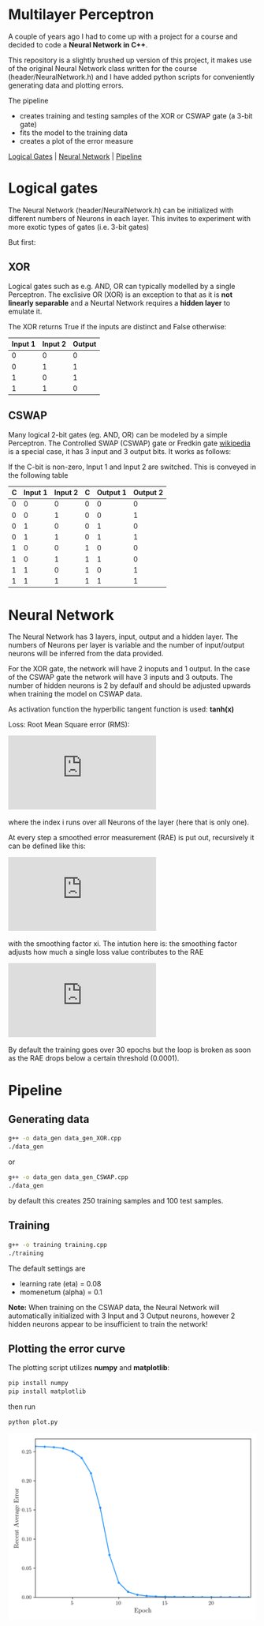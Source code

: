 
# Multilayer Perceptron

A couple of years ago I had to come up with a project for a course and decided to code a **Neural Network in C++**.

This repository is a slightly brushed up version of this project, it makes use of the original Neural Network class written for the course (header/NeuralNetwork.h) and I have added python scripts for conveniently generating data and plotting errors.

The pipeline 
 - creates training and testing samples of the XOR or CSWAP gate (a 3-bit gate)
 - fits the model to the training data 
 - creates a plot of the error measure

[Logical Gates](#LogicalGates) | [Neural Network](#NeuralNetwork) | [Pipeline](#Pipeline)


# Logical gates
The Neural Network (header/NeuralNetwork.h) can be initialized with different numbers of Neurons in each layer. This invites to experiment with more exotic types of gates (i.e. 3-bit gates)

But first:
## XOR
Logical gates such as e.g. AND, OR can typically modelled by a single Perceptron. The exclisive OR (XOR) is an exception to that as it is **not linearly separable** and a Neurtal Network requires a **hidden layer** to emulate it.

The XOR returns True if the inputs are distinct and False otherwise:

 Input 1      |  Input 2      | Output
------------- | ------------- | ------------
 0            | 0             | 0           
 0            | 1             | 1                      
 1            | 0             | 1           
 1            | 1             | 0           

## CSWAP
Many logical 2-bit gates (eg. AND, OR) can be modeled by a simple Perceptron. The Controlled SWAP (CSWAP) gate or Fredkin gate [wikipedia](https://en.wikipedia.org/wiki/Fredkin_gate) is a special case, it has 3 input and 3 output bits. It works as follows:

If the C-bit is non-zero, Input 1 and Input 2 are switched. This is conveyed in the following table

 C            |  Input 1      | Input 2      | C            | Output 1     | Output 2     
------------- | ------------- | ------------ | ------------ | ------------ | -------------
 0            | 0             | 0            | 0            | 0            | 0
 0            | 0             | 1            | 0            | 0            | 1
 0            | 1             | 0            | 0            | 1            | 0
 0            | 1             | 1            | 0            | 1            | 1
 1            | 0             | 0            | 1            | 0            | 0
 1            | 0             | 1            | 1            | 1            | 0
 1            | 1             | 0            | 1            | 0            | 1
 1            | 1             | 1            | 1            | 1            | 1


# Neural Network

The Neural Network has 3 layers, input, output and a hidden layer. The numbers of Neurons per layer is variable and the number of input/output neurons will be inferred from the data provided. 

For the XOR gate, the network will have 2 inoputs and 1 output. In the case of the CSWAP gate the network will have 3 inputs and 3 outputs. The number of hidden neurons is 2 by defaulf and should be adjusted upwards when training the model on CSWAP data.

As activation function the hyperbilic tangent function is used: **tanh(x)**

Loss: Root Mean Square error (RMS):

![equ](https://latex.codecogs.com/gif.latex?%5Ctext%7BRMS%7D%20%3D%20%5Csqrt%7B%5Cfrac%201N%5Csum_%7Bi%3D0%7D%5EN%20%28%5Cmathrm%7Btext%7D%20-%20%5Ctext%7Bprediction%7D%29%5E2%7D)

where the index i runs over all Neurons of the layer (here that is only one).

At every step a smoothed error measurement (RAE) is put out, recursively it can be defined like this:

![equ](https://latex.codecogs.com/gif.latex?%5Cmathrm%7BRAE%7D%20%5Clongrightarrow%20%5Cfrac%7B%5Cxi%5Ccdot%20%5Cmathrm%7BRAE%7D%20&plus;%20%5Cmathrm%7Bloss%7D%7D%7B1&plus;%5Cxi%7D)

with the smoothing factor xi. The intution here is: the smoothing factor adjusts how much a single loss value contributes to the RAE

![equ](https://latex.codecogs.com/gif.latex?%5Cmathrm%7BRAE%7D%20%5Clongrightarrow%20%5Cmathrm%7BRAE%7D%20&plus;%20%5Cmathrm%7Bloss%7D/%5Cxi%5Cquad%20%28%5Cmathrm%7Bapproximately%7D%29)

By default the training goes over 30 epochs but the loop is broken as soon as the RAE drops below a certain threshold (0.0001).


<!-- ############################################################################################ -->

# Pipeline

## Generating data

```bash
g++ -o data_gen data_gen_XOR.cpp
./data_gen
```
or
```bash
g++ -o data_gen data_gen_CSWAP.cpp
./data_gen
```
by default this creates 250 training samples and 100 test samples.


## Training
```bash
g++ -o training training.cpp
./training
```
The default settings are
 - learning rate (eta) = 0.08
 - momenetum (alpha) = 0.1

**Note:** When training on the CSWAP data, the Neural Network will automatically initialized with 3 Input and 3 Output neurons, however 2 hidden neurons appear to be insufficient to train the network!

## Plotting the error curve
The plotting script utilizes **numpy** and **matplotlib**:

```bash
pip install numpy
pip install matplotlib
```
then run
```bash
python plot.py 
```

![Image of RAE plot](https://raw.githubusercontent.com/leoth-91/multilayerXOR/master/error.png)








